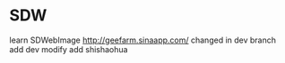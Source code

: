 # SDW
 learn SDWebImage
 http://geefarm.sinaapp.com/
changed in dev branch 
add 
dev modify add shishaohua
